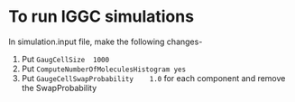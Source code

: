 
# To run IGGC simulations

In simulation.input file, make the following changes-

1. Put `GaugCellSize  1000`
2. Put `ComputeNumberOfMoleculesHistogram yes`
3. Put `GaugeCellSwapProbability    1.0` for each component and remove the SwapProbability
